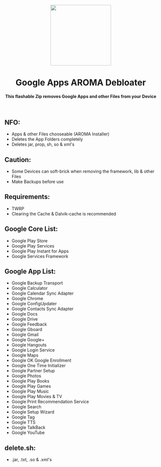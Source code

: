 <p align="center"><img src="https://i.ibb.co/xhkxWRS/G-Killer.png" width="200"></a>
<h1 align="center"><b>Google Apps AROMA Debloater</b></h1>
<h4 align="center">This flashable Zip removes Google Apps and other Files from your Device</h4>
<br />

## NFO:
* Apps & other Files chooseable (AROMA Installer)
* Deletes the App Folders completely
* Deletes jar, prop, sh, so & xml's

## Caution:
* Some Devices can soft-brick when removing the framework, lib & other Files
* Make Backups before use

## Requirements:
* TWRP
* Clearing the Cache & Dalvik-cache is recommended

## Google Core List:
* Google Play Store
* Google Play Services
* Google Play Instant for Apps
* Google Services Framework

## Google App List:
* Google Backup Transport
* Google Calculator
* Google Calendar Sync Adapter
* Google Chrome
* Google ConfigUpdater
* Google Contacts Sync Adapter
* Google Docs
* Google Drive
* Google Feedback
* Google Gboard
* Google Gmail
* Google Google+
* Google Hangouts
* Google Login Service
* Google Maps
* Google OK Google Enrollment
* Google One Time Initializer
* Google Partner Setup
* Google Photos
* Google Play Books
* Google Play Games
* Google Play Music
* Google Play Movies & TV
* Google Print Recommendation Service
* Google Search
* Google Setup Wizard
* Google Tag
* Google TTS
* Google TalkBack
* Google YouTube

## delete.sh:
* .jar, .txt, .so & .xml's
